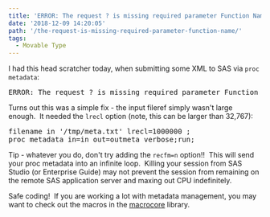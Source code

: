 ```yaml
---
title: 'ERROR: The request ? is missing required parameter Function Name.'
date: '2018-12-09 14:20:05'
path: '/the-request-is-missing-required-parameter-function-name/'
tags:
  - Movable Type
---
```


I had this head scratcher today, when submitting some XML to SAS via <code>proc metadata</code>:
<pre>ERROR: The request ? is missing required parameter Function Name.</pre>
Turns out this was a simple fix - the input fileref simply wasn't large enough.  It needed the <code>lrecl</code> option (note, this can be larger than 32,767):
<pre>filename in '/tmp/meta.txt' lrecl=1000000 ;
proc metadata in=in out=outmeta verbose;run;</pre>
Tip - whatever you do, don't try adding the <code>recfm=n</code> option!!  This will send your proc metadata into an infinite loop.  Killing your session from SAS Studio (or Enterprise Guide) may not prevent the session from remaining on the remote SAS application server and maxing out CPU indefinitely.

Safe coding!  If you are working a lot with metadata management, you may want to check out the macros in the <a href="https://github.com/macropeople/macrocore">macrocore</a> library.